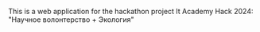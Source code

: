 This is a web application for the hackathon project It Academy Hack 2024: "Научное волонтерство + Экология"
